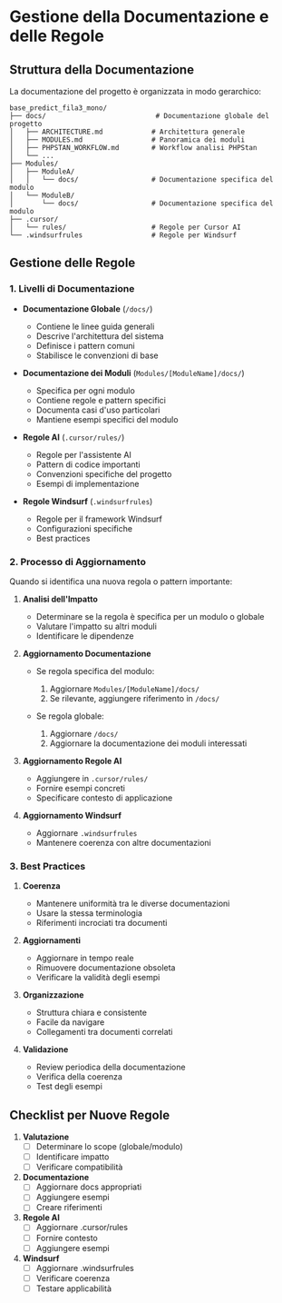 # Gestione della Documentazione e delle Regole

## Struttura della Documentazione

La documentazione del progetto è organizzata in modo gerarchico:

```
base_predict_fila3_mono/
├── docs/                           # Documentazione globale del progetto
│   ├── ARCHITECTURE.md            # Architettura generale
│   ├── MODULES.md                 # Panoramica dei moduli
│   ├── PHPSTAN_WORKFLOW.md        # Workflow analisi PHPStan
│   └── ...
├── Modules/
│   ├── ModuleA/
│   │   └── docs/                  # Documentazione specifica del modulo
│   └── ModuleB/
│       └── docs/                  # Documentazione specifica del modulo
├── .cursor/
│   └── rules/                     # Regole per Cursor AI
└── .windsurfrules                 # Regole per Windsurf
```

## Gestione delle Regole

### 1. Livelli di Documentazione

- **Documentazione Globale** (`/docs/`)
  - Contiene le linee guida generali
  - Descrive l'architettura del sistema
  - Definisce i pattern comuni
  - Stabilisce le convenzioni di base

- **Documentazione dei Moduli** (`Modules/[ModuleName]/docs/`)
  - Specifica per ogni modulo
  - Contiene regole e pattern specifici
  - Documenta casi d'uso particolari
  - Mantiene esempi specifici del modulo

- **Regole AI** (`.cursor/rules/`)
  - Regole per l'assistente AI
  - Pattern di codice importanti
  - Convenzioni specifiche del progetto
  - Esempi di implementazione

- **Regole Windsurf** (`.windsurfrules`)
  - Regole per il framework Windsurf
  - Configurazioni specifiche
  - Best practices

### 2. Processo di Aggiornamento

Quando si identifica una nuova regola o pattern importante:

1. **Analisi dell'Impatto**
   - Determinare se la regola è specifica per un modulo o globale
   - Valutare l'impatto su altri moduli
   - Identificare le dipendenze

2. **Aggiornamento Documentazione**
   - Se regola specifica del modulo:
     1. Aggiornare `Modules/[ModuleName]/docs/`
     2. Se rilevante, aggiungere riferimento in `/docs/`

   - Se regola globale:
     1. Aggiornare `/docs/`
     2. Aggiornare la documentazione dei moduli interessati

3. **Aggiornamento Regole AI**
   - Aggiungere in `.cursor/rules/`
   - Fornire esempi concreti
   - Specificare contesto di applicazione

4. **Aggiornamento Windsurf**
   - Aggiornare `.windsurfrules`
   - Mantenere coerenza con altre documentazioni

### 3. Best Practices

1. **Coerenza**
   - Mantenere uniformità tra le diverse documentazioni
   - Usare la stessa terminologia
   - Riferimenti incrociati tra documenti

2. **Aggiornamenti**
   - Aggiornare in tempo reale
   - Rimuovere documentazione obsoleta
   - Verificare la validità degli esempi

3. **Organizzazione**
   - Struttura chiara e consistente
   - Facile da navigare
   - Collegamenti tra documenti correlati

4. **Validazione**
   - Review periodica della documentazione
   - Verifica della coerenza
   - Test degli esempi

## Checklist per Nuove Regole

1. **Valutazione**
   - [ ] Determinare lo scope (globale/modulo)
   - [ ] Identificare impatto
   - [ ] Verificare compatibilità

2. **Documentazione**
   - [ ] Aggiornare docs appropriati
   - [ ] Aggiungere esempi
   - [ ] Creare riferimenti

3. **Regole AI**
   - [ ] Aggiornare .cursor/rules
   - [ ] Fornire contesto
   - [ ] Aggiungere esempi

4. **Windsurf**
   - [ ] Aggiornare .windsurfrules
   - [ ] Verificare coerenza
   - [ ] Testare applicabilità 